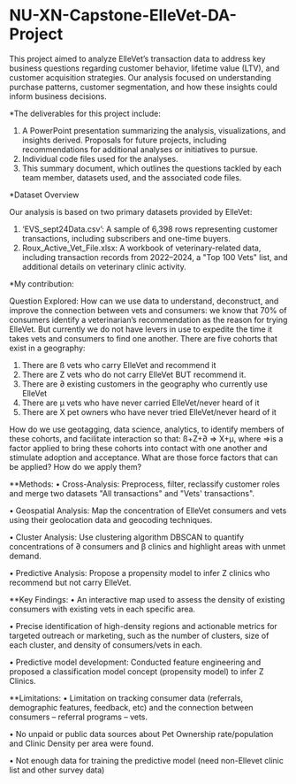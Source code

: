 # NU-XN-Capstone-ElleVet-DA-Project
This project aimed to analyze ElleVet’s transaction data to address key business questions regarding customer behavior, lifetime value (LTV), and customer acquisition strategies. Our analysis focused on understanding purchase patterns, customer segmentation, and how these insights could inform business decisions.

*The deliverables for this project include:
1.	A PowerPoint presentation summarizing the analysis, visualizations, and insights derived. Proposals for future projects, including recommendations for additional analyses or initiatives to pursue.
2.	Individual code files used for the analyses. 
3.	This summary document, which outlines the questions tackled by each team member, datasets used, and the associated code files.
   
*Dataset Overview

Our analysis is based on two primary datasets provided by ElleVet:
1.	‘EVS_sept24Data.csv’:
A sample of 6,398 rows representing customer transactions, including subscribers and one-time buyers.
2.	Roux_Active_Vet_File.xlsx:
A workbook of veterinary-related data, including transaction records from 2022–2024, a "Top 100 Vets" list, and additional details on veterinary clinic activity.

*My contribution:

Question Explored: How can we use data to understand, deconstruct, and improve the connection between vets and consumers: we know that 70% of consumers identify a veterinarian’s recommendation as the reason for trying ElleVet. But currently we do not have levers in use to expedite the time it takes vets and consumers to find one another. There are five cohorts that exist in a geography:

1. There are ß vets who carry ElleVet and recommend it
2. There are Z vets who do not carry ElleVet BUT recommend it.
3. There are ∂ existing customers in the geography who currently use ElleVet
4. There are µ vets who have never carried ElleVet/never heard of it
5. There are X pet owners who have never tried ElleVet/never heard of it
   
How do we use geotagging, data science, analytics, to identify members of these cohorts, and facilitate interaction so that: ß+Z+∂ => X+µ, where =>is a factor applied to bring these cohorts into contact with one another and stimulate adoption and acceptance. What are those force factors that can be applied? How do we apply them?

**Methods:
•	Cross-Analysis: Preprocess, filter, reclassify customer roles and merge two datasets "All transactions" and "Vets' transactions".

•	Geospatial Analysis: Map the concentration of ElleVet consumers and vets using their geolocation data and geocoding techniques.

•	Cluster Analysis: Use clustering algorithm DBSCAN to quantify concentrations of ∂ consumers and β clinics and highlight areas with unmet demand.

•	Predictive Analysis: Propose a propensity model to infer Z clinics who recommend but not carry ElleVet.

**Key Findings:
•	An interactive map used to assess the density of existing consumers with existing vets in each specific area.

•	Precise identification of high-density regions and actionable metrics for targeted outreach or marketing, such as the number of clusters, size of each cluster, and density of consumers/vets in each.

•	Predictive model development: Conducted feature engineering and proposed a classification model concept (propensity model) to infer Z Clinics.

**Limitations:
•	Limitation on tracking consumer data (referrals, demographic features, feedback, etc) and the connection between consumers – referral programs – vets.

•	No unpaid or public data sources about Pet Ownership rate/population and Clinic Density per area were found.

•	Not enough data for training the predictive model (need non-Ellevet clinic list and other survey data)
